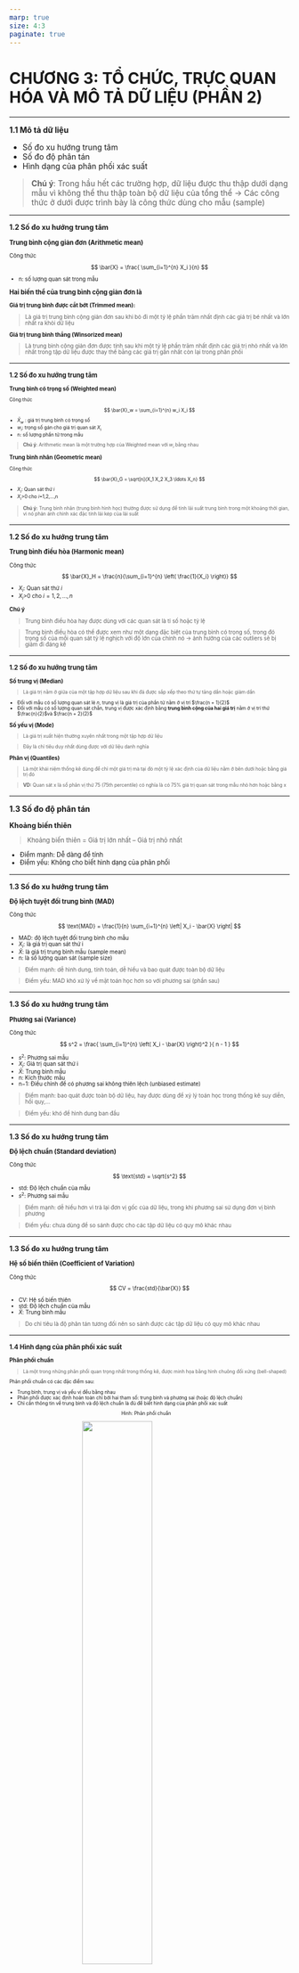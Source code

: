 ```yaml
---
marp: true
size: 4:3
paginate: true
---
```





# CHƯƠNG 3: TỔ CHỨC, TRỰC QUAN HÓA VÀ MÔ TẢ DỮ LIỆU (PHẦN 2)

---

**1.1 Mô tả dữ liệu** 

- Số đo xu hướng trung tâm
- Số đo độ phân tán
- Hình dạng của phân phối xác suất

>**Chú ý**: Trong hầu hết các trường hợp, dữ liệu được thu thập dưới dạng mẫu vì không thể thu thập toàn bộ dữ liệu của tổng thể → Các công thức ở dưới được trình bày là công thức dùng cho mẫu (sample)

---
<div style="font-size: 0.9em">

**1.2 Số đo xu hướng trung tâm**

</div>
<div style="font-size: 0.8em">

**Trung bình cộng giản đơn (Arithmetic mean)**

</div>
<div style="font-size: 0.7em">
Công thức 
</div>
<div style="font-size: 0.7em">

$$
\bar{X} = \frac{ \sum_{i=1}^{n} X_i }{n}
$$

- n: số lượng quan sát trong mẫu
</div>
<div style="font-size: 0.8em">

**Hai biến thể của trung bình cộng giản đơn là** 
</div>
<div style="font-size: 0.7em">

**Giá trị trung bình được cắt bớt (Trimmed mean):** 

>Là giá trị trung bình cộng giản đơn sau khi bỏ đi một tỷ lệ phần trăm nhất định các giá trị bé nhất và lớn nhất ra khỏi dữ liệu 

**Giá trị trung bình thắng (Winsorized mean)**

>Là trung bình cộng giản đơn được tính sau khi một tỷ lệ phần trăm nhất định các giá trị nhỏ nhất và lớn nhất trong tập dữ liệu được thay thế bằng các giá trị gần nhất còn lại trong phân phối
</div>

---

<div style="font-size: 0.8em">

**1.2 Số đo xu hướng trung tâm**
</div>
<div style="font-size: 0.7em">

**Trung bình có trọng số (Weighted mean)**
</div>
<div style="font-size: 0.6em">

Công thức 

$$
\bar{X}_w = \sum_{i=1}^{n} w_i X_i
$$

- $\bar{X}_w$ : giá trị trung bình có trọng số
- $w_i$: trọng số gán cho giá trị quan sát $X_i$
- n: số lượng phần tử trong mẫu

>**Chú ý**: Arithmetic mean là một trường hợp của Weighted mean với $w_i$ bằng nhau 
</div>
<div style="font-size: 0.7em">

**Trung bình nhân (Geometric mean)**
</div>
<div style="font-size: 0.6em">

Công thức 

$$
\bar{X}_G = \sqrt[n]{X_1 X_2 X_3 \ldots X_n}
$$

- $X_i$: Quan sát thứ $i$
- $X_i$>0 cho $i$=1,2,…,n

>**Chú ý:** Trung bình nhân (trung bình hình học) thường được sử dụng để tính lãi suất trung bình trong một khoảng thời gian, vì nó phản ánh chính xác đặc tính lãi kép của lãi suất
</div>

---
<div style="font-size: 0.9em">

**1.2 Số đo xu hướng trung tâm**
</div>
<div style="font-size: 0.8em">

**Trung bình điều hòa (Harmonic mean)**
</div>
<div style="font-size: 0.7em">

Công thức

$$
\bar{X}_H = \frac{n}{\sum_{i=1}^{n} \left( \frac{1}{X_i} \right)}
$$

- $X_i$: Quan sát thứ $i$
- $X_i$>0 cho $i=1,2,...,n$

**Chú ý**

>Trung bình điều hòa hay được dùng với các quan sát là tỉ số hoặc tỷ lệ

>Trung bình điều hòa có thể được xem như một dạng đặc biệt của trung bình có trọng số, trong đó trọng số của mỗi quan sát tỷ lệ nghịch với độ lớn của chính nó → ảnh hưởng của các outliers sẽ bị giảm đi đáng kể
</div>

---

<div style="font-size: 0.8em">

**1.2 Số đo xu hướng trung tâm**
</div>
<div style="font-size: 0.7em">

**Số trung vị (Median)**
</div>
<div style="font-size: 0.6em">

>Là giá trị nằm ở giữa của một tập hợp dữ liệu sau khi đã được sắp xếp theo thứ tự tăng dần hoặc giảm dần

- Đối với mẫu có số lượng quan sát lẻ $n$, trung vị là giá trị của phần tử nằm ở vị trí $\frac{n + 1}{2}$
- Đối với mẫu có số lượng quan sát chẵn, trung vị được xác định bằng **trung bình cộng của hai giá trị** nằm ở vị trí thứ $\frac{n}{2}$và $\frac{n + 2}{2}$
</div>
<div style="font-size: 0.7em">

**Số yếu vị (Mode)**
</div>
<div style="font-size: 0.6em">

>Là giá trị xuất hiện thường xuyên nhất trong một tập hợp dữ liệu

>Đây là chỉ tiêu duy nhất dùng được với dữ liệu danh nghĩa
</div>
<div style="font-size: 0.7em">

**Phân vị (Quantiles)**
</div>
<div style="font-size: 0.6em">

>Là một khái niệm thống kê dùng để chỉ một giá trị mà tại đó một tỷ lệ xác định của dữ liệu nằm ở bên dưới hoặc bằng giá trị đó 


>**VD:** Quan sát x là số phân vị thứ 75 (75th percentile) có nghĩa là có 75% giá trị quan sát trong mẫu nhỏ hơn hoặc bằng x
</div>

---

<div style="font-size: 1em">

**1.3 Số đo độ phân tán**
</div>
<div style="font-size: 0.9em">

**Khoảng biến thiên** 
</div>
<div style="font-size: 0.8em">


>Khoảng biến thiên = Giá trị lớn nhất – Giá trị nhỏ nhất

* Điểm mạnh: Dễ dàng để tính 
* Điểm yếu: Không cho biết hình dạng của phân phối 
</div>

---

<div style="font-size: 0.9em">

**1.3 Số đo xu hướng trung tâm**
</div>
<div style="font-size: 0.8em">

**Độ lệch tuyệt đối trung bình (MAD)**
</div>
<div style="font-size: 0.7em">

Công thức

$$
\text{MAD} = \frac{1}{n} \sum_{i=1}^{n} \left| X_i - \bar{X} \right|
$$

- MAD: độ lệch tuyệt đối trung bình cho mẫu
- $X_i$: là giá trị quan sát thứ i
- $\bar{X}$: là giá trị trung bình mẫu (sample mean)
- n: là số lượng quan sát (sample size)

>Điểm mạnh: dễ hình dung, tính toán, dễ hiểu và bao quát được toàn bộ dữ liệu

>Điểm yếu: MAD khó xử lý về mặt toán học hơn so với phương sai (phần sau)
</div>

---

<div style="font-size: 0.9em">

**1.3 Số đo xu hướng trung tâm**
</div>
<div style="font-size: 0.8em">

**Phương sai (Variance)**
</div>
<div style="font-size: 0.7em">

Công thức 

$$
s^2 = \frac{ \sum_{i=1}^{n} \left( X_i - \bar{X} \right)^2 }{ n - 1 }
$$

- $s^2$: Phương sai mẫu
- $X_i$: Giá trị quan sát thứ i
- $\bar{X}$: Trung bình mẫu
- n: Kích thước mẫu
- n−1: Điều chỉnh để có phương sai không thiên lệch (unbiased estimate)

>Điểm mạnh: bao quát được toàn bộ dữ liệu, hay được dùng để xỷ lý toán học trong thống kê suy diễn, hồi quy,…

>Điểm yếu: khó để hình dung ban đầu 
</div>

---

<div style="font-size: 0.9em">

**1.3 Số đo xu hướng trung tâm**
</div>
<div style="font-size: 0.8em">

**Độ lệch chuẩn (Standard deviation)**
</div>
<div style="font-size: 0.7em">
Công thức

$$
\text{std} = \sqrt{s^2} 
$$

- std: Độ lệch chuẩn của mẫu
- $s^2$: Phương sai mẫu

>Điểm mạnh: dễ hiểu hơn vì trả lại đơn vị gốc của dữ liệu, trong khi phương sai sử dụng đơn vị bình phương

>Điểm yếu: chưa dùng để so sánh được cho các tập dữ liệu có quy mô khác nhau 
</div>

---

<div style="font-size: 0.9em">

**1.3 Số đo xu hướng trung tâm**
</div>
<div style="font-size: 0.8em">

**Hệ số biến thiên (Coefficient of Variation)** 
</div>
<div style="font-size: 0.7em">

Công thức

$$
CV = \frac{std}{\bar{X}}
$$

- CV: Hệ số biến thiên
- std: Độ lệch chuẩn của mẫu
- $\bar{X}$: Trung bình mẫu

> Do chỉ tiêu là độ phân tán tương đối nên so sánh được các tập dữ liệu có quy mô khác nhau
</div>

---

<div style="font-size: 0.8em">

**1.4 Hình dạng của phân phối xác suất**
</div>
<div style="font-size: 0.7em">

**Phân phối chuẩn**
</div>
<div style="font-size: 0.6em">

>Là một trong những phân phối quan trọng nhất trong thống kê, được minh họa bằng hình chuông đối xứng (bell-shaped)

Phân phối chuẩn có các đặc điểm sau:

- Trung bình, trung vị và yếu vị đều bằng nhau
- Phân phối được xác định hoàn toàn chỉ bởi hai tham số: trung bình và phương sai (hoặc độ lệch chuẩn)
- Chỉ cần thông tin về trung bình và độ lệch chuẩn là đủ để biết hình dạng của phân phối xác suất
</div>
<div style="font-size: 0.6em; margin-left:40%">

Hình: Phân phối chuẩn
</div>
<img src="image.png"  style="width:50%; margin-left:26%">
</div>

<div style="font-size: 0.5em; margin-left:70%; margin-bottom:10px">

Nguồn: Analytics Vidhya
</div>

---

<div style="font-size: 0.7em">

**1.4 Hình dạng của phân phối xác suất**
</div>

<div style="font-size: 0.5em">

>Trong trường hợp phân phối không chuẩn, cần sử dụng thêm hai chỉ tiêu nữa để biết được hình dạng của phân phối 
</div>

<div style="font-size: 0.6em">

**Độ lệch (skewness)**
</div>

<div style="font-size: 0.5em">

Công thức

$$
\text{Skewness} \approx \left( \frac{1}{n} \right) \frac{ \sum_{i=1}^{n} (X_i - \bar{X})^3 }{ s^3 }
$$

- $X_i$: giá trị quan sát thứ $i$
- $\bar{X}$: trung bình mẫu
- $s$: độ lệch chuẩn mẫu
- $n$: số lượng quan sát trong mẫu
- $s^3$: lập phương của độ lệch chuẩn, dùng để chuẩn hóa đơn vị

 > Phân phối chuẩn có độ lệch bằng 0, phân phối lệch dương có độ lệch lớn hơn 0, phân phối lệch âm có độ lệch bé hơn 0
</div>

<div style="font-size:0.5em;margin-left:30%">

Hình: Phân phối lệch dương và phân phối lệch âm
</div>

<img src="image%201.png"  style="width:50%; margin-left:26%">
<div style="font-size:0.5em; margin-left:70%">

Nguồn: wikipedia
</div>

---
<div style="font-size:0.9em">

**1.4 Hình dạng của phân phối xác suất**
</div>
<div style="font-size:0.8em">

**Độ nhọn hiệu chỉnh( excess kurtosis)**
</div>
<div style="font-size:0.7em">

Công thức

$$
K_E \approx \left[ \left( \frac{1}{n} \right) \frac{ \sum_{i=1}^{n} (X_i - \bar{X})^4 }{ s^4 } \right] - 3
$$

- $K_E$: độ nhọn hiệu chỉnh
- $X_i$: giá trị quan sát thứ $i$ trong tập dữ liệu
- $\bar{X}$: trung bình mẫu
- $s$: độ lệch chuẩn mẫu
- n: số lượng quan sát
- $s^4$: lũy thừa bậc bốn của độ lệch chuẩn
- 3: giá trị Kurtosis của phân phối chuẩn

> Phân phối có excess kurtosis lớn hơn 0 có phần đuôi dày hơn phân phối chuẩn 

> Phân phối có excess kurtosis bé hơn 0 có phần đuôi mỏng hơn phân phối chuẩn 

---
<div style="font-size:0.9em">

**1.4 Hình dạng của phân phối xác suất**
</div>
<div style="font-size:0.8em">

**Độ nhọn hiệu chỉnh( excess kurtosis)**
</div>
<div style="font-size:0.6em;margin-left:10%">

Hình: Biểu đồ minh họa ba kiểu phân phối: Leptokurtic, Mesokurtic và Platykurtic
</div>
<img src="image%202.png" style ="width:80%; margin-left:10%">

<div style="font-size:0.6em;margin-left:70%">

Nguồn: 365 Data Science
</div>
<div style="font-size:0.7em">

- **Leptokurtic**: phân phối nhọn hơn bình thường (đuôi dài)
- **Mesokurtic**: phân phối chuẩn (normal distribution)
- **Platykurtic**: phân phối bẹt hơn, đuôi ngắn hơn
</div>


---

<div style="font-size:0.8em">

**1.5 Ví dụ** 
</div>
<div style="display: flex;">

  <div style="flex: 50%; padding-right: 10px;">

<div style="font-size:0.5em; margin-left:-4%">

Hình: Phân phối lợi tức của TCB trong vòng 1 năm gần nhất 
</div>
<img src="image%203.png" style ="width:90%; margin-left:0%">

<div style="font-size:0.45em;margin-left: 75%">

Nguồn: SSI
</div>
  </div>

  <div style="flex: 50%; padding-left: 10px;">
    
<div style="font-size:0.5em;margin-left:14%">

Bảng: Thống kê mô tả phân phối lợi tức của TCB 
</div>
<div style="font-size:0.4em; margin-left:17%">

| Chỉ tiêu | Giá trị |
| --- | --- |
| Trung bình (Mean) | 0.15% |
| Trung vị (Median) | 0% |
| Yếu vị (Mode) | 0% |
| Độ lệch chuẩn (std) | 1.64% |
| Hệ số biến thiên (CV) | 10.64 |
| Độ lệch (skewness) | 0.11 |
| Độ nhọn hiệu chỉnh (excessive kurtosis) | 4.91 |

</div>
<div style="font-size:0.45em;margin-left:60%">

Nguồn: Tác giả tự tính toán 
</div>
  </div>

</div>

<div style="font-size:0.6em">

>Trung bình lợi tức hàng ngày của tcb là 0.15%

> Độ lệch chuẩn là 1.64%

> Hệ số biến thiên là 10.64 

> Phân phối lệch phải ít (skewness= 0.11)

> Phân phối nhọn, đuôi dài (excessive kurtosis= 4.91)
</div>